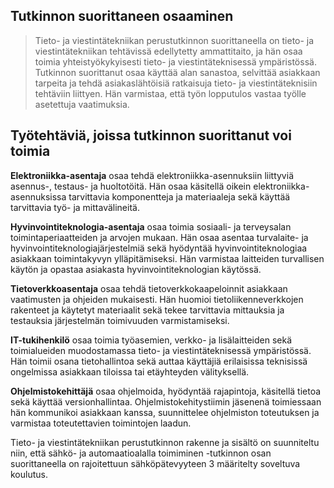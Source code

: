 ## Tutkinnon suorittaneen osaaminen  
> Tieto- ja viestintätekniikan perustutkinnon suorittaneella on tieto- ja viestintätekniikan tehtävissä edellytetty ammattitaito, ja hän osaa toimia yhteistyökykyisesti   tieto- ja viestintäteknisessä ympäristössä. Tutkinnon suorittanut osaa käyttää alan sanastoa, selvittää asiakkaan tarpeita ja tehdä asiakaslähtöisiä ratkaisuja tieto- ja   viestintäteknisiin tehtäviin liittyen. Hän varmistaa, että työn lopputulos vastaa työlle asetettuja vaatimuksia.

## Työtehtäviä, joissa tutkinnon suorittanut voi toimia
**Elektroniikka-asentaja** osaa tehdä elektroniikka-asennuksiin liittyviä asennus-, testaus- ja huoltotöitä. Hän osaa käsitellä oikein elektroniikka-asennuksissa tarvittavia komponentteja ja materiaaleja sekä käyttää tarvittavia työ- ja mittavälineitä.

**Hyvinvointiteknologia-asentaja** osaa toimia sosiaali- ja terveysalan toimintaperiaatteiden ja arvojen mukaan. Hän osaa asentaa turvalaite- ja hyvinvointiteknologiajärjestelmiä sekä hyödyntää hyvinvointiteknologiaa asiakkaan toimintakyvyn ylläpitämiseksi. Hän varmistaa laitteiden turvallisen käytön ja opastaa asiakasta hyvinvointiteknologian käytössä.

**Tietoverkkoasentaja** osaa tehdä tietoverkkokaapeloinnit asiakkaan vaatimusten ja ohjeiden mukaisesti. Hän huomioi tietoliikenneverkkojen rakenteet ja käytetyt materiaalit sekä tekee tarvittavia mittauksia ja testauksia järjestelmän toimivuuden varmistamiseksi.

**IT-tukihenkilö** osaa toimia työasemien, verkko- ja lisälaitteiden sekä toimialueiden muodostamassa tieto- ja viestintäteknisessä ympäristössä. Hän toimii osana tietohallintoa sekä auttaa käyttäjiä erilaisissa teknisissä ongelmissa asiakkaan tiloissa tai etäyhteyden välityksellä.

**Ohjelmistokehittäjä** osaa ohjelmoida, hyödyntää rajapintoja, käsitellä tietoa sekä käyttää versionhallintaa. Ohjelmistokehitystiimin jäsenenä toimiessaan hän kommunikoi asiakkaan kanssa, suunnittelee ohjelmiston toteutuksen ja varmistaa toteutettavien toimintojen laadun.

Tieto- ja viestintätekniikan perustutkinnon rakenne ja sisältö on suunniteltu niin, että sähkö- ja automaatioalalla toimiminen -tutkinnon osan suorittaneella on rajoitettuun sähköpätevyyteen 3 määritelty soveltuva koulutus.
